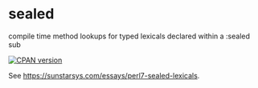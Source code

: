 # sealed
compile time method lookups for typed lexicals declared within a :sealed sub

[![CPAN version](https://badge.fury.io/pl/sealed.svg)](https://metacpan.org/pod/sealed)

See <https://sunstarsys.com/essays/perl7-sealed-lexicals>.

